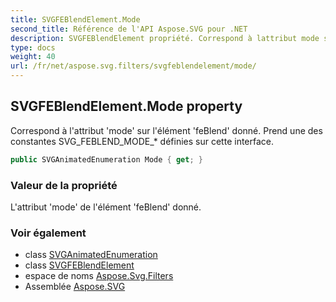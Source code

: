 ```yaml
---
title: SVGFEBlendElement.Mode
second_title: Référence de l'API Aspose.SVG pour .NET
description: SVGFEBlendElement propriété. Correspond à lattribut mode sur lélément feBlend donné. Prend une des constantes SVG_FEBLEND_MODE_ définies sur cette interface.
type: docs
weight: 40
url: /fr/net/aspose.svg.filters/svgfeblendelement/mode/
---
```

## SVGFEBlendElement.Mode property

Correspond à l'attribut 'mode' sur l'élément 'feBlend' donné. Prend une des constantes SVG_FEBLEND_MODE_* définies sur cette interface.

```csharp
public SVGAnimatedEnumeration Mode { get; }
```

### Valeur de la propriété

L'attribut 'mode' de l'élément 'feBlend' donné.

### Voir également

* class [SVGAnimatedEnumeration](../../../aspose.svg.datatypes/svganimatedenumeration/)
* class [SVGFEBlendElement](../)
* espace de noms [Aspose.Svg.Filters](../../svgfeblendelement/)
* Assemblée [Aspose.SVG](../../../)


